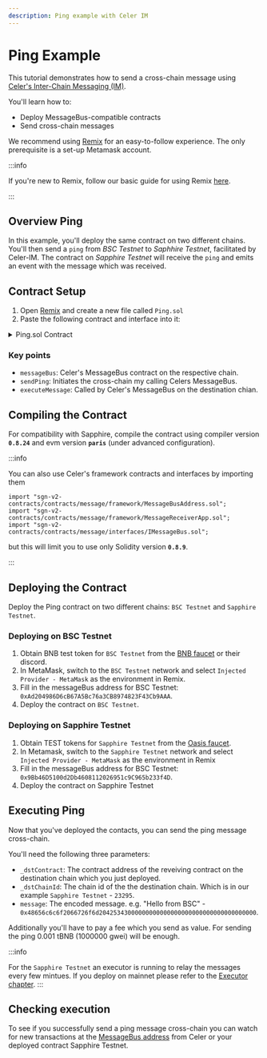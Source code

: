 ```yaml
---
description: Ping example with Celer IM
---
```


# Ping Example

This tutorial demonstrates how to send a cross-chain message using
[Celer's Inter-Chain Messaging (IM)].

[Celer's Inter-Chain Messaging (IM)]: https://im-docs.celer.network/

You'll learn how to:

 - Deploy MessageBus-compatible contracts
 - Send cross-chain messages

We recommend using [Remix] for an easy-to-follow experience.
The only prerequisite is a set-up Metamask account.

:::info

If you're new to Remix, follow our basic guide for using Remix
[here][dapp-remix].

[dapp-remix]: /dapp/emerald/writing-dapps-on-emerald#create-dapp-on-emerald-with-remix---ethereum-ide

:::

## Overview Ping

In this example, you'll deploy the same contract on two different chains.
You'll then send a `ping` from *BSC Testnet* to *Saphhire Testnet*, facilitated
by Celer-IM.
The contract on *Sapphire Testnet* will receive the `ping` and emits an event
with the message which was received.

## Contract Setup

1. Open [Remix] and create a new file called `Ping.sol`
2. Paste the following contract and interface into it:

 <details>
    <summary> Ping.sol Contract </summary>

    ```solidity title="Ping.sol" showLineNumbers
    // SPDX-License-Identifier: MIT
    pragma solidity ^0.8.0;

    interface IMessageBus {
            function sendMessage(
            address _receiver,
            uint256 _dstChainId,
            bytes calldata _message
        ) external payable;
    }


    contract Ping  {
        address public messageBus;

        event MessageReceived(
            address srcContract,
            uint64 srcChainId,
            address sender,
            bytes message
        );


        enum ExecutionStatus {
            Fail, // execution failed, finalized
            Success, // execution succeeded, finalized
            Retry // execution rejected, can retry later
        }

        constructor(address _messageBus) {
            messageBus = _messageBus;
        }

        modifier onlyMessageBus() {
            require(msg.sender == messageBus, "caller is not message bus");
            _;
        }


        function sendPing(
            address _dstContract,
            uint64 _dstChainId,
            bytes calldata _message
        ) external payable {
            bytes memory message = abi.encode(msg.sender, _message);
            IMessageBus(messageBus).sendMessage{value: msg.value}(_dstContract, _dstChainId, message);
        }

        function executeMessage(
            address _srcContract,
            uint64 _srcChainId,
            bytes calldata _message,
            address // executor
        ) external payable onlyMessageBus returns (ExecutionStatus) {
            (address sender, bytes memory message) = abi.decode(
                (_message),
                (address, bytes)
            );
            emit MessageReceived(_srcContract, _srcChainId, sender, message);
            return ExecutionStatus.Success;
        }
    }
    ```
</details>

### Key points

- `messageBus`: Celer's MessageBus contract on the respective chain.
- `sendPing`: Initiates the cross-chain my calling Celers MessageBus.
- `executeMessage`: Called by Celer's MessageBus on the destination chian.

## Compiling the Contract

For compatibility with Sapphire, compile the contract using compiler version
**`0.8.24`** and evm version **`paris`** (under advanced configuration).

:::info

You can also use Celer's framework contracts and interfaces by importing them

```solidity
import "sgn-v2-contracts/contracts/message/framework/MessageBusAddress.sol";
import "sgn-v2-contracts/contracts/message/framework/MessageReceiverApp.sol";
import "sgn-v2-contracts/contracts/message/interfaces/IMessageBus.sol";
```

but this will limit you to use only Solidity version **`0.8.9`**.

:::

## Deploying the Contract

Deploy the Ping contract on two different chains: `BSC Testnet` and
`Sapphire Testnet`.

### Deploying on BSC Testnet

1. Obtain BNB test token for `BSC Testnet` from the [BNB faucet] or their
   discord.
2. In MetaMask, switch to the `BSC Testnet` network and select
   `Injected Provider - MetaMask` as the environment in Remix.
3. Fill in the messageBus address for BSC Testnet:
   `0xAd204986D6cB67A5Bc76a3CB8974823F43Cb9AAA`.
4. Deploy the contract on `BSC Testnet`.


[BNB faucet]: https://www.bnbchain.org/en/testnet-faucet

### Deploying on Sapphire Testnet

1. Obtain TEST tokens for `Sapphire Testnet` from the [Oasis faucet].
2. In Metamask, switch to the `Sapphire Testnet` network and select
   `Injected Provider - MetaMask` as the environment in Remix
3. Fill in the messageBus address for BSC Testnet:
   `0x9Bb46D5100d2Db4608112026951c9C965b233f4D`.  
4. Deploy the contract on Sapphire Testnet

[Oasis Faucet]: https://faucet.testnet.oasis.io/

## Executing Ping

Now that you've deployed the contacts, you can send the ping message
cross-chain.

You'll need the following three parameters:

- `_dstContract`: The contract address of the reveiving contract on the
  destination chain which you just deployed.
- `_dstChainId`: The chain id of the the destination chain. Which is in our
  example `Sapphire Testnet` - `23295`.
- `message`: The encoded message. e.g. "Hello from BSC" - 
  `0x48656c6c6f2066726f6d20425343000000000000000000000000000000000000`.

Additionally you'll have to pay a fee which you send as value. For sending the
ping 0.001 tBNB (1000000 gwei) will be enough.

:::info

For the `Sapphire Testnet` an executor is running to relay the messages every
few mintues. If you deploy on mainnet please refer to the [Executor chapter].
:::

[Executor chapter]:  ./README.md#executor

## Checking execution 

To see if you successfully send a ping message cross-chain you can watch for
new transactions at the [MessageBus address] from Celer or your deployed
contract Sapphire Testnet.

[MessageBus address]: https://explorer.oasis.io/testnet/sapphire/address/0x9Bb46D5100d2Db4608112026951c9C965b233f4D

[Remix]: https://remix.ethereum.org/
